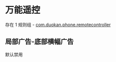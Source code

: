 # 万能遥控

存在 1 规则组 - [com.duokan.phone.remotecontroller](/src/apps/com.duokan.phone.remotecontroller.ts)

## 局部广告-底部横幅广告

默认禁用
